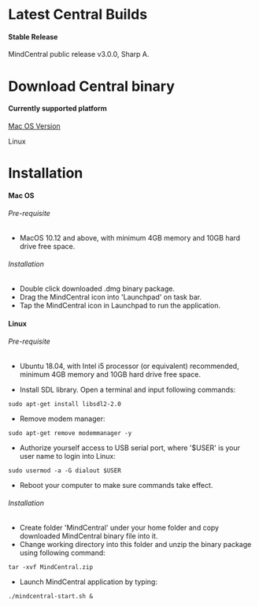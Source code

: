# Latest Central Builds

#### Stable Release

MindCentral public release v3.0.0, Sharp A.

# Download Central binary

#### Currently supported platform

[Mac OS Version](https://github.com/airmind/MindCentral_Public_Releases/releases/download/MindCentral_v3_0_0_A/MindSkin.dmg)

Linux

# Installation

#### Mac OS

###### Pre-requisite

* MacOS 10.12 and above, with minimum 4GB memory and 10GB hard drive free space.

###### Installation

* Double click downloaded .dmg binary package.
* Drag the MindCentral icon into 'Launchpad' on task bar.
* Tap the MindCentral icon in Launchpad to run the application.

#### Linux

###### Pre-requisite

* Ubuntu 18.04, with Intel i5 processor \(or equivalent\) recommended, minimum 4GB memory and 10GB hard drive free space.

* Install SDL library. Open a terminal and input following commands:

```
sudo apt-get install libsdl2-2.0
```

* Remove modem manager:

```
sudo apt-get remove modemmanager -y
```

* Authorize yourself access to USB serial port, where '$USER' is your user name to login into Linux:

```
sudo usermod -a -G dialout $USER
```

* Reboot your computer to make sure commands take effect.

###### Installation

* Create folder 'MindCentral' under your home folder and copy downloaded MindCentral binary file into it.
* Change working directory into this folder and unzip the binary package using following command:

```
tar -xvf MindCentral.zip
```

* Launch MindCentral application by typing:

```
./mindcentral-start.sh &
```



